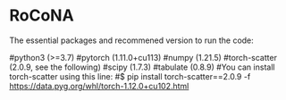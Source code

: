 # RoCoNA
The essential packages and recommened version to run the code:

#python3 (>=3.7)
#pytorch (1.11.0+cu113)
#numpy (1.21.5)
#torch-scatter (2.0.9, see the following)
#scipy (1.7.3)
#tabulate (0.8.9)
#You can install torch-scatter using this line:
#$ pip install torch-scatter==2.0.9 -f https://data.pyg.org/whl/torch-1.12.0+cu102.html
